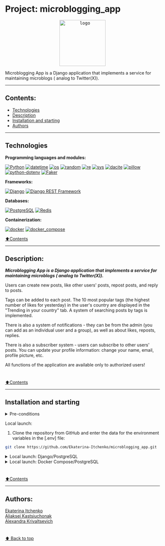 # Project: microblogging_app

<p style="text-align: center;">
<kbd>
<image src="src/microblogging_app/core/static/img/logo.png" alt='logo' width='150'/>
</kbd>
</p>
Microblogging App is a Django application that implements a service for maintaining microblogs ( analog to Twitter(X)).

___


## Contents:

- [Technologies](#technologies)
- [Description](#description)
- [Installation and starting](#installation-and-starting)
- [Authors](#authors)

---

## Technologies


**Programming languages and modules:**

[![Python](https://img.shields.io/badge/-python_3.10^-464646?logo=python)](https://www.python.org/)
[![datetime](https://img.shields.io/badge/-datetime-464646?logo=python)](https://docs.python.org/3/library/datetime.html)
[![os](https://img.shields.io/badge/-os-464646?logo=python)](https://docs.python.org/3/library/os.html)
[![random](https://img.shields.io/badge/-random-464646?logo=python)](https://docs.python.org/3/library/random.html)
[![re](https://img.shields.io/badge/-re-464646?logo=python)](https://docs.python.org/3/library/re.html)
[![sys](https://img.shields.io/badge/-sys-464646?logo=python)](https://docs.python.org/3/library/sys.html)
[![dacite](https://img.shields.io/badge/-dacite-464646?logo=python)](https://pypi.org/project/dacite/)
[![pillow](https://img.shields.io/badge/-pillow-464646?logo=python)](https://python-pillow.org/)
[![python-dotenv](https://img.shields.io/badge/-python_dotenv-464646?logo=python)](https://pypi.org/project/python-dotenv/)
[![Faker](https://img.shields.io/badge/-Faker-464646?logo=python)](https://pypi.org/project/Faker/)

**Frameworks:**

[![Django](https://img.shields.io/badge/-Django-464646?logo=Django)](https://www.djangoproject.com/)
[![Django REST Framework](https://img.shields.io/badge/-Django%20REST%20Framework-464646?logo=Django)](https://www.django-rest-framework.org/)

**Databases:**

[![PostgreSQL](https://img.shields.io/badge/-PostgreSQL-464646?logo=PostgreSQL)](https://www.postgresql.org/)
[![Redis](https://img.shields.io/badge/-Redis-464646?logo=Redis)](https://redis.io/)


**Containerization:**

[![docker](https://img.shields.io/badge/-Docker-464646?logo=docker)](https://www.docker.com/)
[![docker_compose](https://img.shields.io/badge/-Docker%20Compose-464646?logo=docker)](https://docs.docker.com/compose/)

[⬆️Contents](#contents)

---
## Description:

***Microblogging App is a Django application that implements a service for maintaining microblogs ( analog to Twitter(X)).***

Users can create new posts, like other users' posts, repost posts, and reply to posts. 

Tags can be added to each post. The 10 most popular tags (the highest number of likes for yesterday) in the user's country are displayed in the "Trending in your country" tab. A system of searching posts by tags is implemented.

There is also a system of notifications - they can be from the admin (you can add as an individual user and a group), as well as about likes, reposts, replies.

There is also a subscriber system - users can subscribe to other users' posts. You can update your profile information: change your name, email, profile picture, etc.

All functions of the application are available only to authorized users!<h1></h1>

[⬆️Contents](#contents)

---

## Installation and starting

<details><summary>Pre-conditions</summary>

It is assumed that the user has installed [Docker](https://docs.docker.com/engine/install/) and [Docker Compose](https://docs.docker.com/compose/install/) on the local machine or on the server where the project will run. You can check if they are installed using the command:

```bash
docker --version && docker-compose --version
```
</details>


Local launch:

1. Clone the repository from GitHub and enter the data for the environment variables in the [.env] file:
```bash
git clone https://github.com/Ekaterina-Itchenko/microblogging_app.git
```
<details><summary>Local launch: Django/PostgreSQL</summary><br>

***!!! It is assumed that the user has installed [PostgreSQL](https://www.postgresql.org/) and [poetry](https://python-poetry.org/) !!!***

1.1* Create a new PostgreSQL database and pass the credentials to the [.env] file as specified in the [.env.template] file.

2. All required dependencies described in **pyproject.toml** file. To install all required libraries and packages, run the command:
```bash
poetry install
```

3. Run the migrations, create a superuser, and launch the application:
```bash
python tree_menu/manage.py makemigrations && \
python tree_menu/manage.py migrate && \
python tree_menu/manage.py create_superuser && \
python tree_menu/manage.py runserver
```
The project will run locally at `http://127.0.0.1:8000/`

</details>

<details><summary>Local launch: Docker Compose/PostgreSQL</summary>

2. From the root directory of the project, execute the command:
```bash
docker-compose -f docker-compose.yml up -d --build
```
The project will be hosted in two docker containers (db, app) at `http://localhost:8000/`.

3. You can stop docker and delete containers with the command from the root directory of the project:
```bash
docker-compose -f docker-compose.yml down
```
add flag -v to delete volumes ```docker-compose -f docker-compose.yml down -v```
</details><h1></h1>

[⬆️Contents](#contents)

---

## Authors:

[Ekaterina Itchenko](https://github.com/Ekaterina-Itchenko)<br>
[Aliaksei Kastsiuchonak](https://github.com/Kosalexx)<br>
[Alexandra Krivaltsevich](https://github.com/SashaKrivaltsevich)
<h1></h1>

[⬆️ Back to top](#project-microblogging_app)